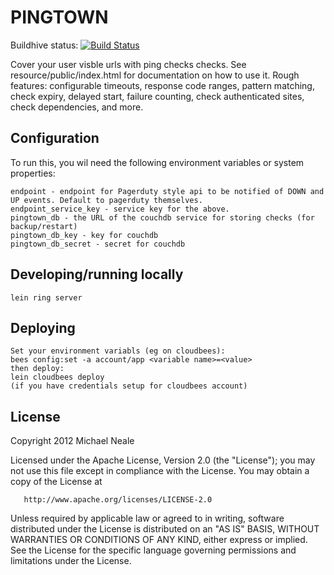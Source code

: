 # PINGTOWN

Buildhive status:
[![Build Status](https://buildhive.cloudbees.com/job/michaelneale/job/pingtown/badge/icon)](https://buildhive.cloudbees.com/job/michaelneale/job/pingtown/)

Cover your user visble urls with ping checks checks. See resource/public/index.html for documentation on how to use it. 
Rough features: configurable timeouts, response code ranges, pattern matching, check expiry, delayed start, failure counting, check authenticated sites, check dependencies, and more.

## Configuration

To run this, you wil need the following environment variables or system properties:
    
    endpoint - endpoint for Pagerduty style api to be notified of DOWN and UP events. Default to pagerduty themselves.
    endpoint_service_key - service key for the above. 
    pingtown_db - the URL of the couchdb service for storing checks (for backup/restart)
    pingtown_db_key - key for couchdb
    pingtown_db_secret - secret for couchdb


## Developing/running locally

	lein ring server


## Deploying
    Set your environment variabls (eg on cloudbees): 	
    bees config:set -a account/app <variable name>=<value>
    then deploy: 
	lein cloudbees deploy
    (if you have credentials setup for cloudbees account)

## License

 Copyright 2012 Michael Neale

   Licensed under the Apache License, Version 2.0 (the "License");
   you may not use this file except in compliance with the License.
   You may obtain a copy of the License at

       http://www.apache.org/licenses/LICENSE-2.0

   Unless required by applicable law or agreed to in writing, software
   distributed under the License is distributed on an "AS IS" BASIS,
   WITHOUT WARRANTIES OR CONDITIONS OF ANY KIND, either express or implied.
   See the License for the specific language governing permissions and
   limitations under the License.